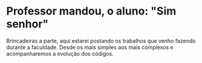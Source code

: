 # Professor mandou, o aluno: "Sim senhor"
Brincadeiras a parte, aqui estarei postando os trabalhos que venho fazendo durante a faculdade. Desde os mais simples aos mais complexos e acompanharemos a evolução dos códigos.
